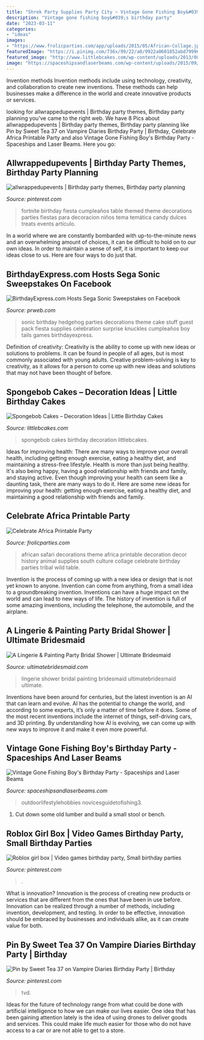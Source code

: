 ```yaml
---
title: "Shrek Party Supplies Party City ~ Vintage Gone Fishing Boy&#039;s Birthday Party"
description: "Vintage gone fishing boy&#039;s birthday party"
date: "2023-03-11"
categories:
- "ideas"
images:
- "https://www.frolicparties.com/app/uploads/2015/05/African-Collage.jpg"
featuredImage: "https://i.pinimg.com/736x/99/22/a0/9922a0601852abd79996bdc8f09db0ee.jpg"
featured_image: "http://www.littlebcakes.com/wp-content/uploads/2013/08/Spongebob-Birthday-Cakes.jpg"
image: "https://spaceshipsandlaserbeams.com/wp-content/uploads/2015/09/fishing-birthday-party-ideas-boys.jpg.jpg"
---
```



Invention methods
Invention methods include using technology, creativity, and collaboration to create new inventions. These methods can help businesses make a difference in the world and create innovative products or services.

	

		
looking for allwrappedupevents | Birthday party themes, Birthday party planning you've came to the right web. We have 8 Pics about allwrappedupevents | Birthday party themes, Birthday party planning like Pin by Sweet Tea 37 on Vampire Diaries Birthday Party | Birthday, Celebrate Africa Printable Party and also Vintage Gone Fishing Boy&#039;s Birthday Party - Spaceships and Laser Beams. Here you go:
		
    
## Allwrappedupevents | Birthday Party Themes, Birthday Party Planning

<img loading=lazy src="https://i.pinimg.com/736x/99/22/a0/9922a0601852abd79996bdc8f09db0ee.jpg" onerror="this.onerror=null;this.src='https://tse1.mm.bing.net/th?id=OIP.GnljPAerbQclsblwWVxtHgHaKr&amp;pid=15.1';" alt="allwrappedupevents | Birthday party themes, Birthday party planning">

_Source: pinterest.com_

>fortnite birthday fiesta cumpleaños table themed theme decorations parties fiestas para decoracion niños tema temática candy dulces treats events artículo. 

	

In a world where we are constantly bombarded with up-to-the-minute news and an overwhelming amount of choices, it can be difficult to hold on to our own ideas. In order to maintain a sense of self, it is important to keep our ideas close to us. Here are four ways to do just that.

    
## BirthdayExpress.com Hosts Sega Sonic Sweepstakes On Facebook

<img loading=lazy src="http://ww1.prweb.com/prfiles/2012/05/25/9547409/75948.jpg" onerror="this.onerror=null;this.src='https://tse1.mm.bing.net/th?id=OIP.8Y5oQ9og688tQrsp5ljOFAHaKX&amp;pid=15.1';" alt="BirthdayExpress.com Hosts Sega Sonic Sweepstakes on Facebook">

_Source: prweb.com_

>sonic birthday hedgehog parties decorations theme cake stuff guest pack fiesta supplies celebration surprise knuckles cumpleaños boy tails games birthdayexpress. 

	

Definition of creativity:
Creativity is the ability to come up with new ideas or solutions to problems. It can be found in people of all ages, but is most commonly associated with young adults. Creative problem-solving is key to creativity, as it allows for a person to come up with new ideas and solutions that may not have been thought of before.

    
## Spongebob Cakes – Decoration Ideas | Little Birthday Cakes

<img loading=lazy src="http://www.littlebcakes.com/wp-content/uploads/2013/08/Spongebob-Birthday-Cakes.jpg" onerror="this.onerror=null;this.src='https://tse3.mm.bing.net/th?id=OIP.TxXzLd2sRevZpt4Ukv5PhQHaJ4&amp;pid=15.1';" alt="Spongebob Cakes – Decoration Ideas | Little Birthday Cakes">

_Source: littlebcakes.com_

>spongebob cakes birthday decoration littlebcakes. 

	

Ideas for improving health: There are many ways to improve your overall health, including getting enough exercise, eating a healthy diet, and maintaining a stress-free lifestyle.
Health is more than just being healthy. It's also being happy, having a good relationship with friends and family, and staying active. Even though improving your health can seem like a daunting task, there are many ways to do it. Here are some new ideas for improving your health: getting enough exercise, eating a healthy diet, and maintaining a good relationship with friends and family.

    
## Celebrate Africa Printable Party

<img loading=lazy src="https://www.frolicparties.com/app/uploads/2015/05/African-Collage.jpg" onerror="this.onerror=null;this.src='https://tse2.mm.bing.net/th?id=OIP.VITA89F6MaEFQg6UGqEU4AHaF-&amp;pid=15.1';" alt="Celebrate Africa Printable Party">

_Source: frolicparties.com_

>african safari decorations theme africa printable decoration decor history animal supplies south culture collage celebrate birthday parties tribal wild table. 

	

Invention is the process of coming up with a new idea or design that is not yet known to anyone. Invention can come from anything, from a small idea to a groundbreaking invention. Inventions can have a huge impact on the world and can lead to new ways of life. The history of invention is full of some amazing inventions, including the telephone, the automobile, and the airplane.

    
## A Lingerie &amp; Painting Party Bridal Shower | Ultimate Bridesmaid

<img loading=lazy src="http://ultimatebridesmaid.com/wp-content/uploads/2017/08/014_unicorn-2797.jpg" onerror="this.onerror=null;this.src='https://tse2.mm.bing.net/th?id=OIP.sx8DdGipxj3zwaECigeJnAHaE8&amp;pid=15.1';" alt="A Lingerie &amp; Painting Party Bridal Shower | Ultimate Bridesmaid">

_Source: ultimatebridesmaid.com_

>lingerie shower bridal painting bridesmaid ultimatebridesmaid ultimate. 

	

Inventions have been around for centuries, but the latest invention is an AI that can learn and evolve. AI has the potential to change the world, and according to some experts, it’s only a matter of time before it does. Some of the most recent inventions include the internet of things, self-driving cars, and 3D printing. By understanding how AI is evolving, we can come up with new ways to improve it and make it even more powerful.

    
## Vintage Gone Fishing Boy&#039;s Birthday Party - Spaceships And Laser Beams

<img loading=lazy src="https://spaceshipsandlaserbeams.com/wp-content/uploads/2015/09/fishing-birthday-party-ideas-boys.jpg.jpg" onerror="this.onerror=null;this.src='https://tse3.mm.bing.net/th?id=OIP.Kn2C9PSHi_BW7v6xtZBqqQHaLH&amp;pid=15.1';" alt="Vintage Gone Fishing Boy&#039;s Birthday Party - Spaceships and Laser Beams">

_Source: spaceshipsandlaserbeams.com_

>outdoorlifestylehobbies novicesguidetofishing3. 

	

1. Cut down some old lumber and build a small stool or bench.

    
## Roblox Girl Box | Video Games Birthday Party, Small Birthday Parties

<img loading=lazy src="https://i.pinimg.com/736x/be/4a/b5/be4ab531ce4975b191ac3fb872644dde.jpg" onerror="this.onerror=null;this.src='https://tse2.mm.bing.net/th?id=OIP.KIOwInv09ShFd_T-ytx_YAHaNK&amp;pid=15.1';" alt="Roblox girl box | Video games birthday party, Small birthday parties">

_Source: pinterest.com_

>. 

	

What is innovation?
Innovation is the process of creating new products or services that are different from the ones that have been in use before. Innovation can be realized through a number of methods, including invention, development, and testing. In order to be effective, innovation should be embraced by businesses and individuals alike, as it can create value for both.

    
## Pin By Sweet Tea 37 On Vampire Diaries Birthday Party | Birthday

<img loading=lazy src="https://i.pinimg.com/736x/af/24/6a/af246aec6a393f6db5618166b62b3caf.jpg" onerror="this.onerror=null;this.src='https://tse1.mm.bing.net/th?id=OIP.486jULsGHDO3JrDmeMfPIwHaJ3&amp;pid=15.1';" alt="Pin by Sweet Tea 37 on Vampire Diaries Birthday Party | Birthday">

_Source: pinterest.com_

>tvd. 

	

Ideas for the future of technology range from what could be done with artificial intelligence to how we can make our lives easier. One idea that has been gaining attention lately is the idea of using drones to deliver goods and services. This could make life much easier for those who do not have access to a car or are not able to get to a store.

